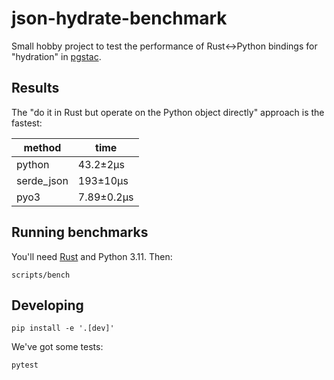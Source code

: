 # json-hydrate-benchmark

Small hobby project to test the performance of Rust<->Python bindings for "hydration" in [pgstac](https://github.com/stac-utils/pgstac).

## Results

The "do it in Rust but operate on the Python object directly" approach is the fastest:

| method | time |
| -- | -- |
| python | 43.2±2μs |
| serde_json | 193±10μs |
| pyo3 | 7.89±0.2μs |

## Running benchmarks

You'll need [Rust](https://rustup.rs/) and Python 3.11.
Then:

```shell
scripts/bench
```

## Developing

```shell
pip install -e '.[dev]'
```

We've got some tests:

```shell
pytest
```
